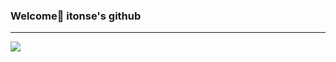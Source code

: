 ### Welcome👋 itonse's github 
---
<a href="https://opgc.me/#/users/itonse" target="_blank"><img src="https://api.opgc.me/githubs/users/itonse/tag/?theme=basic" /></a>
<!--
**itonse/itonse** is a ✨ _special_ ✨ repository because its `README.md` (this file) appears on your GitHub profile.

Here are some ideas to get you started:

- 🔭 I’m currently working on ...
- 🌱 I’m currently learning ...
- 👯 I’m looking to collaborate on ...
- 🤔 I’m looking for help with ...
- 💬 Ask me about ...
- 📫 How to reach me: ...
- 😄 Pronouns: ...
- ⚡ Fun fact: ...
-->
